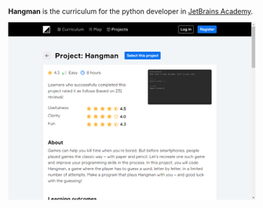 **Hangman** is the curriculum for the python developer in [JetBrains Academy](https://hyperskill.org/curriculum).

![screen shot](https://github.com/takaping/Hangman/blob/master/hyperskill.org_curriculum.png "screen shot")
